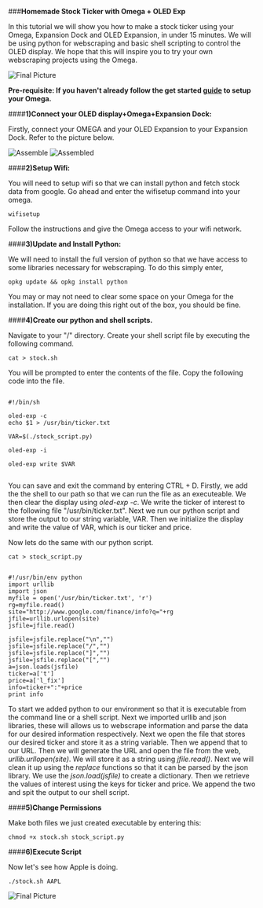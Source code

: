 ###**Homemade Stock Ticker with Omega + OLED Exp**

In this tutorial we will show you how to make a stock ticker using your Omega, Expansion Dock and OLED Expansion, in under 15 minutes. We will be using python for webscraping and basic shell scripting to control the OLED display. We hope that this will inspire you to try your own webscraping projects using the Omega. 

![Final Picture](http://i.imgur.com/tHtyzJS.jpg)

**Pre-requisite: If you haven't already follow the get started [guide](https://onion.io/getstarted) to setup your Omega.**

####**1)Connect your OLED display+Omega+Expansion Dock:**

Firstly, connect your OMEGA and your OLED Expansion to your Expansion Dock. Refer to the picture below.

![Assemble](http://i.imgur.com/RExtrmt.jpg)
![Assembled](http://i.imgur.com/ZsmySUf.jpg)

####**2)Setup Wifi:**

You will need to setup wifi so that we can install python and fetch stock data from google. Go ahead and enter the wifisetup command into your omega. 

<pre><code>wifisetup</code></pre>

Follow the instructions and give the Omega access to your wifi network. 

####**3)Update and Install Python:**

We will need to install the full version of python so that we have access to some libraries necessary for webscraping. To do this simply enter,

<pre><code>opkg update && opkg install python</code></pre>

You may or may not need to clear some space on your Omega for the installation. If you are doing this right out of the box, you should be fine. 

####**4)Create our python and shell scripts.**

Navigate to your "/" directory. Create your shell script file by executing the following command.

<pre><code>cat > stock.sh</code></pre>

You will be prompted to enter the contents of the file. Copy the following code into the file. 

<pre><code>
#!/bin/sh

oled-exp -c
echo $1 > /usr/bin/ticker.txt

VAR=$(./stock_script.py)

oled-exp -i

oled-exp write $VAR

</code></pre>

You can save and exit the command by entering CTRL + D. Firstly, we add the the shell to our path so that we can run the file as an executeable. We then clear the display using _oled-exp -c_. We write the ticker of interest to the following file "/usr/bin/ticker.txt". Next we run our python script and store the output to our string variable, VAR. Then we initialize the display and write the value of VAR, which is our ticker and price. 

Now lets do the same with our python script.

<pre><code>cat > stock_script.py</code></pre>

<pre><code>
#!/usr/bin/env python
import urllib
import json
myfile = open('/usr/bin/ticker.txt', 'r')
rg=myfile.read()
site="http://www.google.com/finance/info?q="+rg
jfile=urllib.urlopen(site)
jsfile=jfile.read()

jsfile=jsfile.replace("\n","")
jsfile=jsfile.replace("/","")
jsfile=jsfile.replace("]","")
jsfile=jsfile.replace("[","")
a=json.loads(jsfile)
ticker=a['t']
price=a['l_fix']
info=ticker+":"+price
print info
</code></pre>

To start we added python to our environment so that it is executable from the command line or a shell script. Next we imported urllib and json libraries, these will allows us to webscrape information and parse the data for our desired information respectively. Next we open the file that stores our desired ticker and store it as a string variable. Then we append that to our URL. Then we will generate the URL and open the file from the web, _urllib.urllopen(site)_. We will store it as a string using _jfile.read()_. Next we will clean it up using the _replace_ functions so that it can be parsed by the json library. We use the _json.load(jsfile)_ to create a dictionary. Then we retrieve the values of interest using the keys for ticker and price. We append the two and spit the output to our shell script.


####**5)Change Permissions**

Make both files we just created executable by entering this:

<pre><code>chmod +x stock.sh stock_script.py </code></pre>

####**6)Execute Script**

Now let's see how Apple is doing.

<pre><code>./stock.sh AAPL</code></pre>

![Final Picture](http://i.imgur.com/7SdtT7s.jpg)


